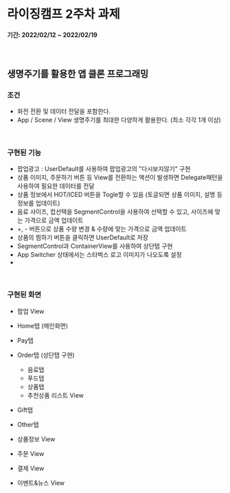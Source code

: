 # 라이징캠프 2주차 과제
#### 기간: 2022/02/12 ~ 2022/02/19

<br/>

## 생명주기를 활용한 앱 클론 프로그래밍
### 조건
* 화전 전환 및 데이터 전달을 포함한다.
* App / Scene / View 생명주기를 최대한 다양하게 활용한다. (최소 각각 1개 이상)

<br/>

### 구현된 기능
* 팝업광고 : UserDefault를 사용하여 팝업광고의 "다시보지않기" 구현
* 상품 이미지, 주문하기 버튼 등 View를 전환하는 액션이 발생하면 Delegate패턴을 사용하여 필요한 데이터를 전달
* 상품 정보에서 HOT/ICED 버튼을 Togle할 수 있음 (토글되면 상품 이미지, 설명 등 정보를 업데이트)
* 음료 사이즈, 컵선택을 SegmentControl을 사용하여 선택할 수 있고, 사이즈에 맞는 가격으로 금액 업데이트
* +, - 버튼으로 상품 수량 변경 & 수량에 맞는 가격으로 금액 업데이트
* 상품의 찜하기 버튼을 클릭하면 UserDefault로 저장
* SegmentControl과 ContainerView를 사용하여 상단탭 구현
* App Switcher 상태에서는 스타벅스 로고 이미지가 나오도록 설정
* 

<br/>

### 구현된 화면
* 팝업 View
* Home탭 (메인화면)
* Pay탭
* Order탭 (상단탭 구현)
  * 음료탭
  * 푸드탭
  * 상품탭
  * 추천상품 리스트 View

* Gift탭
* Other탭
* 상품정보 View
* 주문 View
* 결제 View
* 이벤트&뉴스 View
